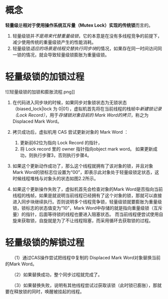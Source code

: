# 概念
**轻量级**是**相对于使用操作系统互斥量（Mutex Lock）实现的传统锁**而言的。

1. 轻量级锁并*不是用来代替重量级锁*，它的本意是在没有多线程竞争的前提下，减少使用传统的重量级锁产生的性能消耗。
2. 轻量级锁*适应的场景是线程交替执行同步块*的情况，如果存在同一时间访问同一锁的情况，就会导致轻量级锁膨胀为重量级锁。

# 轻量级锁的加锁过程
![[轻量级锁的加锁和膨胀流程.png]]

1. 在代码进入同步块的时候，如果同步对象锁状态为无锁状态（biased_lock|lock 为 0|01），虚拟机首先将在当前线程的栈帧中*新建锁记录（Lock Record）*，用于*存储锁对象目前的 Mark Word的拷贝*，称之为 Displaced Mark Word。

2. 拷贝成功后，虚拟机用 CAS 尝试更新对象的 Mark Word ：
	1. 更新前62位为指向 Lock Record 的指针，
	2. 将 Lock record 里的 owner 指针指向object mark word。
	如果更新成功，则执行步骤3，否则执行步骤4。

3. 如果这个更新动作成功了，那么这个线程就拥有了该对象的锁，并且对象Mark Word的锁标志位设置为“00”，即表示此对象处于轻量级锁定状态，这时候线程堆栈与对象头的状态如图2.2所示。

4. 如果这个更新操作失败了，虚拟机首先会检查对象的Mark Word是否指向当前线程的栈帧，如果是就说明当前线程已经拥有了这个对象的锁，那就可以直接进入同步块继续执行。否则说明多个线程竞争锁，轻量级锁就要膨胀为重量级锁，锁标志的状态值变为“10”，Mark Word中存储的就是指向重量级锁（互斥量）的指针，后面等待锁的线程也要进入阻塞状态。 而当前线程便尝试使用自旋来获取锁，自旋就是为了不让线程阻塞，而采用循环去获取锁的过程。
  
  
  # 轻量级锁的解锁过程

　　（1）通过CAS操作尝试把线程中复制的 Displaced Mark Word对象替换当前的Mark Word。

　　（2）如果替换成功，整个同步过程就完成了。

　　（3）如果替换失败，说明有其他线程尝试过获取该锁（此时锁已膨胀），那就要在释放锁的同时，唤醒被挂起的线程。